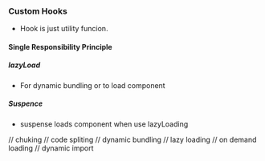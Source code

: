 ### Custom Hooks

- Hook is just utility funcion.

#### Single Responsibility Principle

##### lazyLoad

- For dynamic bundling or to load component

##### Suspence

- suspense loads component when use lazyLoading

// chuking
// code spliting
// dynamic bundling
// lazy loading
// on demand loading
// dynamic import
